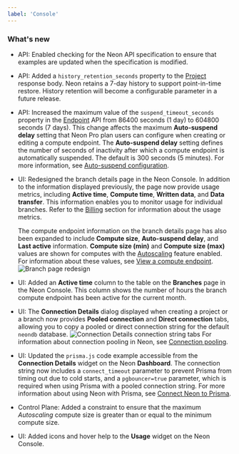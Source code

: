```yaml
---
label: 'Console'
---
```


### What's new

- API: Enabled checking for the Neon API specification to ensure that examples are updated when the specification is modified.
- API: Added a `history_retention_seconds` property to the [Project](https://api-docs.neon.tech/reference/getproject) response body. Neon retains a 7-day history to support point-in-time restore. History retention will become a configurable parameter in a future release.
- API: Increased the maximum value of the `suspend_timeout_seconds` property in the [Endpoint](https://api-docs.neon.tech/reference/getprojectendpoint) API from 86400 seconds (1 day) to 604800 seconds (7 days). This change affects the maximum **Auto-suspend delay** setting that Neon Pro plan users can configure when creating or editing a compute endpoint. The **Auto-suspend delay** setting defines the number of seconds of inactivity after which a compute endpoint is automatically suspended. The default is 300 seconds (5 minutes). For more information, see [Auto-suspend configuration](../manage/endpoints#auto-suspend-configuration).
- UI: Redesigned the branch details page in the Neon Console. In addition to the information displayed previously, the page now provide usage metrics, including **Active time**, **Compute time**, **Written data**, and **Data transfer**. This information enables you to monitor usage for individual branches. Refer to the [Billing](/docs/introduction/billing) section for information about the usage metrics.
  
  The compute endpoint information on the branch details page has also been expanded to include **Compute size**, **Auto-suspend delay**, and **Last active** information. **Compute size (min)** and **Compute size (max)** values are shown for computes with the [Autoscaling](/docs/introduction/autoscaling) feature enabled. For information about these values, see [View a compute endpoint](../docs/manage/endpoints#view-a-compute-endpoint).
  ![Branch page redesign](/docs/relnotes/branch_page_redesign.png)
- UI: Added an **Active time** column to the table on the **Branches** page in the Neon Console. This column shows the number of hours the branch compute endpoint has been active for the current month.
- UI: The **Connection Details** dialog displayed when creating a project or a branch now provides **Pooled connection** and **Direct connection** tabs, allowing you to copy a pooled or direct connection string for the default `neondb` database.
  ![Connection Details connection string tabs](/docs/relnotes/connection_details_tabs.png)
  For information about connection pooling in Neon, see [Connection pooling](/docs/connection/connection-pooling).
- UI: Updated the `prisma.js` code example accessible from the **Connection Details** widget on the Neon **Dashboard**. The connection string now includes a `connect_timeout` parameter to prevent Prisma from timing out due to cold starts, and a `pgbouncer=true` parameter, which is required when using Prisma with a pooled connection string. For more information about using Neon with Prisma, see [Connect Neon to Prisma](/docs/guides/prisma).
- Control Plane: Added a constraint to ensure that the maximum _Autoscaling_ compute size is greater than or equal to the minimum compute size.
- UI: Added icons and hover help to the **Usage** widget on the Neon Console.
